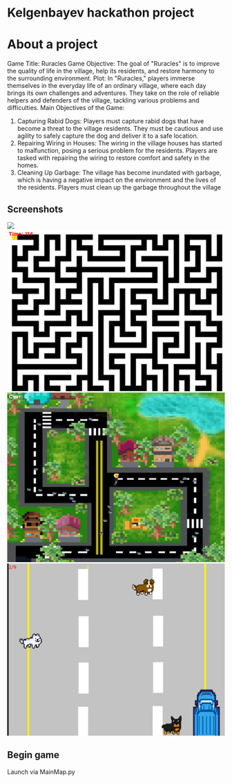 # Kelgenbayev hackathon project


# About a project


Game Title: Ruracles
Game Objective: 
The goal of "Ruracles" is to improve the quality of life in the village, help its residents, and restore harmony to the surrounding environment.
Plot: In "Ruracles," players immerse themselves in the everyday life of an ordinary village, where each day brings its own challenges and adventures. They take on the role of reliable helpers and defenders of the village, tackling various problems and difficulties.
Main Objectives of the Game:
1. Capturing Rabid Dogs:  Players must capture rabid dogs that have become a threat to the village residents. They must be cautious and use agility to safely capture the dog and deliver it to a safe location.
2. Repairing Wiring in Houses:
   The wiring in the village houses has started to malfunction, posing a serious problem for the residents. Players are tasked with repairing the wiring to restore comfort and safety in the homes.
3. Cleaning Up Garbage:   The village has become inundated with garbage, which is having a negative impact on the environment and the lives of the residents. Players must clean up the garbage throughout the village


## Screenshots
![]([https://github.com/Bwe0123/GameJam2024/blob/main/%D0%A1%D0%BD%D0%B8%D0%BC%D0%BE%D0%BA%20%D1%8D%D0%BA%D1%80%D0%B0%D0%BD%D0%B0%202024-04-21%20231038.png)
![](https://github.com/Bwe0123/GameJam2024/blob/main/%D0%A1%D0%BD%D0%B8%D0%BC%D0%BE%D0%BA%20%D1%8D%D0%BA%D1%80%D0%B0%D0%BD%D0%B0%202024-04-21%20231051.png)
![](https://github.com/Bwe0123/GameJam2024/blob/main/%D0%A1%D0%BD%D0%B8%D0%BC%D0%BE%D0%BA%20%D1%8D%D0%BA%D1%80%D0%B0%D0%BD%D0%B0%202024-04-21%20231121.png)
![](https://github.com/Bwe0123/GameJam2024/blob/main/%D0%A1%D0%BD%D0%B8%D0%BC%D0%BE%D0%BA%20%D1%8D%D0%BA%D1%80%D0%B0%D0%BD%D0%B0%202024-04-21%20231140.png)
## Begin game
 Launch via MainMap.py

